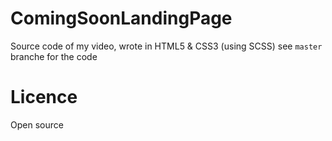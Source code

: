 # ComingSoonLandingPage
Source code of my video, wrote in HTML5 & CSS3 (using SCSS) 
see `master` branche for the code
# Licence 
Open source 

